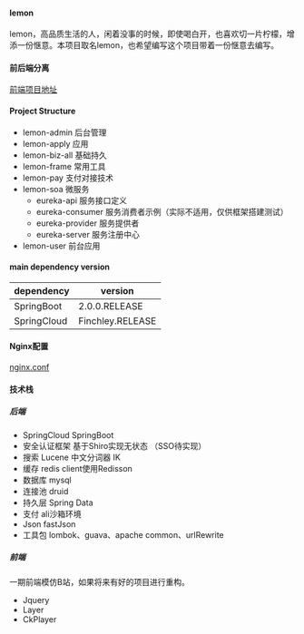 #### lemon

lemon，高品质生活的人，闲着没事的时候，即使喝白开，也喜欢切一片柠檬，增添一份惬意。本项目取名lemon，也希望编写这个项目带着一份惬意去编写。

#### 前后端分离
[前端项目地址](https://github.com/ATSJP/lemon-front)

#### Project Structure

- lemon-admin   后台管理
- lemon-apply   应用
- lemon-biz-all 基础持久
- lemon-frame  常用工具
- lemon-pay     支付对接技术
- lemon-soa     微服务
    - eureka-api   服务接口定义
    - eureka-consumer 服务消费者示例（实际不适用，仅供框架搭建测试）
    - eureka-provider 服务提供者
    - eureka-server 服务注册中心
- lemon-user    前台应用

#### main dependency version

| dependency  | version          |
| ----------- | ---------------- |
| SpringBoot  | 2.0.0.RELEASE    |                         
| SpringCloud | Finchley.RELEASE |
         
#### Nginx配置

[nginx.conf]( https://github.com/ATSJP/lemon/blob/master/nginx.conf)                         

#### 技术栈

##### 后端

- SpringCloud SpringBoot 
- 安全认证框架 基于Shiro实现无状态 （SSO待实现）
- 搜索 Lucene 中文分词器 IK
- 缓存 redis client使用Redisson
- 数据库 mysql
- 连接池 druid
- 持久层 Spring Data
- 支付 ali沙箱环境
- Json fastJson
- 工具包 lombok、guava、apache common、urlRewrite

##### 前端

一期前端模仿B站，如果将来有好的项目进行重构。

- Jquery
- Layer
- CkPlayer